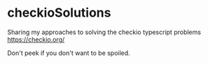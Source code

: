 # checkioSolutions

Sharing my approaches to solving the checkio typescript problems https://checkio.org/

Don't peek if you don't want to be spoiled.
